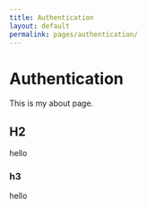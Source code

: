 ```yaml
---
title: Authentication
layout: default
permalink: pages/authentication/
---
```


# Authentication
This is my about page.
## H2
hello
### h3
hello
